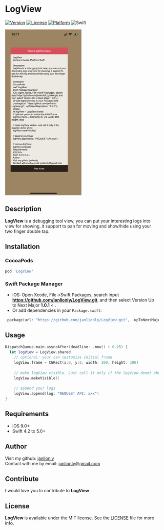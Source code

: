 # LogView
[![Version](https://img.shields.io/cocoapods/v/LogView.svg?style=flat)](https://cocoapods.org/pods/LogView)
[![License](https://img.shields.io/cocoapods/l/LogView.svg?style=flat)](https://github.com/janlionly/LogView/blob/master/LICENSE)
[![Platform](https://img.shields.io/cocoapods/p/LogView.svg?style=flat)](https://github.com/janlionly/LogView)
![Swift](https://img.shields.io/badge/%20in-swift%204.2-orange.svg)

<img src="https://github.com/janlionly/Resources/blob/main/IMG_1366.PNG" width="250" height="541">

## Description

**LogView** is a debugging tool view, you can put your interesting logs into view for showing, it support to pan for moving and show/hide using your two finger double tap.

## Installation

### CocoaPods

```ruby
pod 'LogView'
```

### Swift Package Manager

- iOS: Open Xcode, File->Swift Packages, search input **https://github.com/janlionly/LogView.git**, and then select Version Up to Next Major **1.0.1** < .
- Or add dependencies in your `Package.swift`:

```swift
.package(url: "https://github.com/janlionly/LogView.git", .upToNextMajor(from: "1.0.1")),
```

## Usage

```swift
DispatchQueue.main.asyncAfter(deadline: .now() + 0.25) {
  let logView = LogView.shared
	// optional: your can customize initial frame
	logView.frame = CGRect(x:0, y:0, width: 200, height: 300)

	// make logView visible. Just call it only if the logView donot show.
	logView.makeVisible()

	// append your logs
	logView.append(log: "REQUEST API: xxx")
}
```

## Requirements

- iOS 9.0+
- Swift 4.2 to 5.0+

## Author

Visit my github: [janlionly](https://github.com/janlionly)<br>
Contact with me by email: janlionly@gmail.com

## Contribute

I would love you to contribute to **LogView**

## License

**LogView** is available under the MIT license. See the [LICENSE](https://github.com/janlionly/LogView/blob/master/LICENSE) file for more info.

